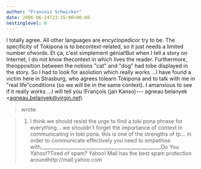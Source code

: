 ```yaml
---
author: "Francois Schwicker"
date: 2006-06-24T23:35:00+00:00
nestinglevel: 0
---
```

I totally agree. All other languages are encyclopedicor try to be. The specificity of Tokipona is to becontext-related, so it just needs a limited number ofwords. Et ça, c'est simplement génial!But when I tell a story on Internet, I do not know thecontext in which lives the reader. Furthermore, theopposition between the notions "cat" and "dog" had tobe displayed in the story. So I had to look for asolution which really works ...I have found a victim here in Strasburg, who agrees tolearn Tokipona and to talk with me in "real life"conditions (so we will be in the same context). I amanxious to see if it really works ...I will tell you !François (jan Kanso)---
 agneau belanyek <[agneau.belanyek@virgin.net](mailto://agneau.belanyek@virgin.net)\
>wrote:

> 1. I think we should resist the urge to find a toki
> pona phrase for everything...
> we shouldn't forget the importance of context in
> communicating in
> toki pona. this is one of the strengths of tp... in
> order to
> communicate effectively you need to empathise with\_\_\_\_\_\_\_\_\_\_\_\_\_\_\_\_\_\_\_\_\_\_\_\_\_\_\_\_\_\_\_\_\_\_\_\_\_\_\_\_\_\_\_\_\_\_\_\_\_\_Do You Yahoo!?Tired of spam? Yahoo! Mail has the best spam protection aroundhttp://mail.yahoo.com